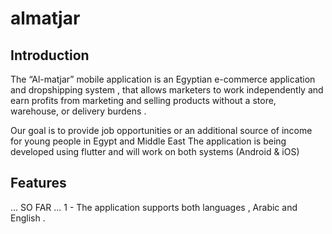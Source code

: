 

# almatjar


## Introduction

The “Al-matjar” mobile application is an Egyptian e-commerce application and dropshipping system ,
that allows marketers to work independently and earn profits from marketing and selling products without a store,
warehouse, or delivery burdens .

Our goal is to provide job opportunities or an additional source of income for young people in Egypt and Middle East
The application is being developed using flutter and will work on both systems (Android & iOS)

## Features
... SO FAR ...
1 - The application supports both languages , Arabic and English .

